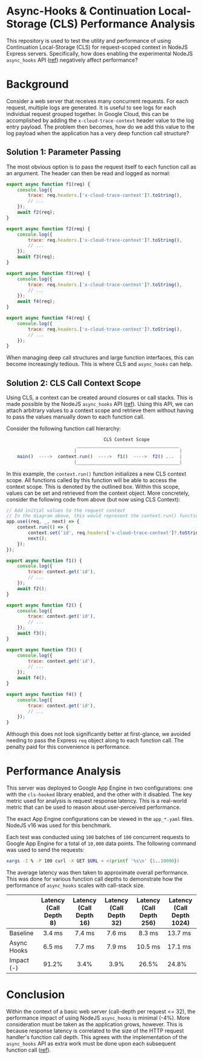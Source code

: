 # Async-Hooks & Continuation Local-Storage (CLS) Performance Analysis

This repository is used to test the utility and performance of using Continuation Local-Storage (CLS) for request-scoped context in NodeJS Express servers. Specifically, how does enabling the experimental NodeJS `async_hooks` API ([ref](https://nodejs.org/api/async_hooks.html)) negatively affect performance?

# Background

Consider a web server that receives many concurrent requests. For each request, multiple logs are generated. It is useful to see logs for each individual request grouped together. In Google Cloud, this can be accomplished by adding the `x-cloud-trace-context` header value to the log entry payload. The problem then becomes, how do we add this value to the log payload when the application has a very deep function call structure?

## Solution 1: Parameter Passing

The most obvious option is to pass the request itself to each function call as an argument. The header can then be read and logged as normal:

```js
export async function f1(req) {
	console.log({
		trace: req.headers.['x-cloud-trace-context']?.toString(),
		// ...
	});
	await f2(req);
}

export async function f2(req) {
	console.log({
		trace: req.headers.['x-cloud-trace-context']?.toString(),
		// ...
	});
	await f3(req);
}

export async function f3(req) {
	console.log({
		trace: req.headers.['x-cloud-trace-context']?.toString(),
		// ...
	});
	await f4(req);
}

export async function f4(req) {
	console.log({
		trace: req.headers.['x-cloud-trace-context']?.toString(),
		// ...
	});
}
```

When managing deep call structures and large function interfaces, this can become increasingly tedious. This is where CLS and `async_hooks` can help.

## Solution 2: CLS Call Context Scope

Using CLS, a context can be created around closures or call stacks. This is made possible by the NodeJS `async_hooks` API ([ref](https://nodejs.org/api/async_hooks.html)). Using this API, we can attach arbitrary values to a context scope and retrieve them without having to pass the values manually down to each function call.

Consider the following function call hierarchy:

```js
                                    CLS Context Scope
                          ______________________________________
                         |                                      |
    main()  ---->  context.run()  ---->  f1()  ---->  f2() ...  |
                         |______________________________________|
```

In this example, the `context.run()` function initializes a new CLS context scope. All functions called by this function will be able to access the context scope. This is denoted by the outlined box. Within this scope, values can be set and retrieved from the context object. More concretely, consider the following code from above (but now using CLS Context):

```js
// Add initial values to the request context
// In the diagram above, this would represent the context.run() function
app.use((req, _, next) => {
	context.run(() => {
		context.set('id', req.headers['x-cloud-trace-context']?.toString());
		next();
	});
});

export async function f1() {
	console.log({
		trace: context.get('id'),
		// ...
	});
	await f2();
}

export async function f2() {
	console.log({
		trace: context.get('id'),
		// ...
	});
	await f3();
}

export async function f3() {
	console.log({
		trace: context.get('id'),
		// ...
	});
	await f4();
}

export async function f4() {
	console.log({
		trace: context.get('id'),
		// ...
	});
}
```

Although this does not look significantly better at first-glance, we avoided needing to pass the Express `req` object along to each function call. The penalty paid for this convenience is performance.

# Performance Analysis

This server was deployed to Google App Engine in two configurations: one with the `cls-hooked` library enabled, and the other with it disabled. The key metric used for analysis is request response latency. This is a real-world metric that can be used to reason about user-perceived performance.

The exact App Engine configurations can be viewed in the `app_*.yaml` files. NodeJS v16 was used for this benchmark.

Each test was conducted using `100` batches of `100` concurrent requests to Google App Engine for a total of `10,000` data points. The following command was used to send the requests:

```bash
xargs -I % -P 100 curl -X GET $URL < <(printf '%s\n' {1..10000})
```

The average latency was then taken to approximate overall performance. This was done for various function call depths to demonstrate how the performance of `async_hooks` scales with call-stack size.

|             | Latency (Call Depth 8) | Latency (Call Depth 16) | Latency (Call Depth 32) | Latency (Call Depth 256) | Latency (Call Depth 1024) |
| ----------- | :--------------------: | :---------------------: | :---------------------: | :----------------------: | ------------------------- |
| Baseline    |         3.4 ms         |         7.4 ms          |         7.6 ms          |          8.3 ms          | 13.7 ms                   |
| Async Hooks |         6.5 ms         |         7.7 ms          |         7.9 ms          |         10.5 ms          | 17.1 ms                   |
| Impact (-)  |         91.2%          |          3.4%           |          3.9%           |          26.5%           | 24.8%                     |

# Conclusion

Within the context of a basic web server (call-depth per request <= 32), the performance impact of using NodeJS `async_hooks` is minimal (-4%). More consideration must be taken as the application grows, however. This is because response latency is correlated to the size of the HTTP request handler's function call depth. This agrees with the implementation of the `async_hooks` API as extra work must be done upon each subsequent function call ([ref](https://blog.appsignal.com/2020/09/30/exploring-nodejs-async-hooks.html)).
